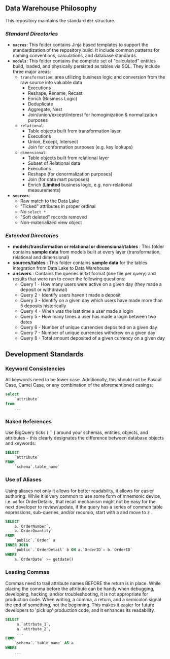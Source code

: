 <h2>Data Warehouse Philosophy</h2>

This repository maintains the standard `dbt` structure.

### *Standard Directories*

- **`macros`**: This folder contains Jinja based templates to support the standardization of the repository build.  It include common patterns for naming conventions, calculations, and database standards.
- **`models`**: This folder contains the complete set of "calculated" entities build, loaded, and physically persisted as tables via SQL. They include three major areas:
   - `transformation`: area utilizing business logic and conversion from the raw source into valuable data
      - Executions
      - Reshape, Rename, Recast
      - Enrich (Business Logic)
      - Deduplicate
      - Aggregate, Nest
      - Join/union/except/interest for homoginization & normalization purposes
   - `relational`:
     - Table objects built from transformation layer
     - Executions
     - Union, Except, Intersect
     - Join for conformation purposes (e.g. key lookups)
   - `dimensional`:
     - Table objects built from relational layer
     - Subset of Relational data
     - Executions
     - Reshape (for denormalization purposes)
     - Join (for data mart purposes)
     - Enrich (**Limited** business logic, e.g. non-relational measurements)
- **`sources`**:
  - Raw match to the Data Lake
  - "Ticked" attributes in proper ordinal
  - No `select *`
  - "Soft deleted" records removed
  - Non-materialized view object

### *Extended Directories*
- **models/transformation or relational or dimensional/tables** : This folder contains **sample data** from models built at every layer (transformation, relational and dimensional)
- **sources/tables** : This folder contains **sample data** for the tables integration from Data Lake to Data Warehouse
- **answers** : Contains the queries in txt format (one file per query) and results that were run to cover the following questions:
  - Query 1 - How many users were active on a given day (they made a deposit or withdrawal)
  - Query 2 - Identify users haven't made a deposit
  - Query 3 - Identify on a given day which users have made more than 5 deposits historically
  - Query 4 - When was the last time a user made a login
  - Query 5 - How many times a user has made a login between two dates
  - Query 6 - Number of unique currencies deposited on a given day
  - Query 7 - Number of unique currencies withdrew on a given day
  - Query 8 - Total amount deposited of a given currency on a given day

## Development Standards
### Keyword Consistencies
All keywords need to be lower case. Additionally, this should not be Pascal Case, Camel Case, or 
any combination of the aforementioned casings:

```sql
select
    `attribute`
from
    ...
```
### Naked References
Use BigQuery ticks ( `` ) around your schemas, entities, objects, and attributes - this clearly designates the 
difference between database objects and keywords:

```sql
SELECT
    `attribute`
FROM
    `schema`.table_name`
```
### Use of Aliases
Using aliases not only it allows for better readability, it allows for easier authoring. 
While it is very common to use some form of mnemonic device, i.e. `od` for OrderDetails , that recall mechanism might 
not be easy for the next developer to review/update, if the query has a series of common 
table expressions, sub-queries, and/or recursio, start with a and move to z .

```sql
SELECT
    a.`OrderNumber`,
    b.`OrderQuantity`
FROM
    `public`.`Order` a
INNER JOIN
    `public`.`OrderDetail` b ON a.`OrderID`= b.`OrderID`
WHERE
    a.`OrderDate` >= getdate()
```
### Leading Commas
Commas need to trail attribute names BEFORE the return is in place. While placing the comma before the attribute can 
be handy when debugging, developing, hacking, and/or troubleshooting, it is not appropriate for production code. 
When writing, a comma, a return, and a semicolon signal the end of something, not the beginning. This makes it easier 
for future developers to 'pick up' production code, and it enhances its readability.

```sql
SELECT
     a.`attrbute_1`,
     a.`attrbute_2`,
     ...
FROM
    `schema`.`table_name` AS a
WHERE
    ...
```
